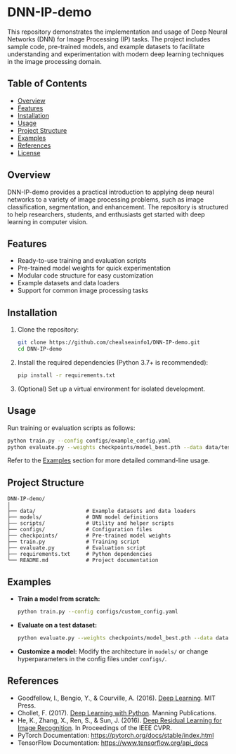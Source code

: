# DNN-IP-demo

This repository demonstrates the implementation and usage of Deep Neural Networks (DNN) for Image Processing (IP) tasks. The project includes sample code, pre-trained models, and example datasets to facilitate understanding and experimentation with modern deep learning techniques in the image processing domain.

## Table of Contents

- [Overview](#overview)
- [Features](#features)
- [Installation](#installation)
- [Usage](#usage)
- [Project Structure](#project-structure)
- [Examples](#examples)
- [References](#references)
- [License](#license)

## Overview

DNN-IP-demo provides a practical introduction to applying deep neural networks to a variety of image processing problems, such as image classification, segmentation, and enhancement. The repository is structured to help researchers, students, and enthusiasts get started with deep learning in computer vision.

## Features

- Ready-to-use training and evaluation scripts
- Pre-trained model weights for quick experimentation
- Modular code structure for easy customization
- Example datasets and data loaders
- Support for common image processing tasks

## Installation

1. Clone the repository:
   ```bash
   git clone https://github.com/chealseainfo1/DNN-IP-demo.git
   cd DNN-IP-demo
   ```

2. Install the required dependencies (Python 3.7+ is recommended):
   ```bash
   pip install -r requirements.txt
   ```

3. (Optional) Set up a virtual environment for isolated development.

## Usage

Run training or evaluation scripts as follows:

```bash
python train.py --config configs/example_config.yaml
python evaluate.py --weights checkpoints/model_best.pth --data data/test_images/
```

Refer to the [Examples](#examples) section for more detailed command-line usage.

## Project Structure

```
DNN-IP-demo/
│
├── data/                # Example datasets and data loaders
├── models/              # DNN model definitions
├── scripts/             # Utility and helper scripts
├── configs/             # Configuration files
├── checkpoints/         # Pre-trained model weights
├── train.py             # Training script
├── evaluate.py          # Evaluation script
├── requirements.txt     # Python dependencies
└── README.md            # Project documentation
```

## Examples

- **Train a model from scratch:**
  ```bash
  python train.py --config configs/custom_config.yaml
  ```

- **Evaluate on a test dataset:**
  ```bash
  python evaluate.py --weights checkpoints/model_best.pth --data data/test_images/
  ```

- **Customize a model:**
  Modify the architecture in `models/` or change hyperparameters in the config files under `configs/`.

## References

- Goodfellow, I., Bengio, Y., & Courville, A. (2016). [Deep Learning](https://www.deeplearningbook.org/). MIT Press.
- Chollet, F. (2017). [Deep Learning with Python](https://www.manning.com/books/deep-learning-with-python). Manning Publications.
- He, K., Zhang, X., Ren, S., & Sun, J. (2016). [Deep Residual Learning for Image Recognition](https://arxiv.org/abs/1512.03385). In Proceedings of the IEEE CVPR.
- PyTorch Documentation: https://pytorch.org/docs/stable/index.html
- TensorFlow Documentation: https://www.tensorflow.org/api_docs
